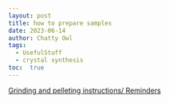 ```yaml
---
layout: post
title: how to prepare samples 
date: 2023-06-14
author: Chatty Owl  
tags: 
  - UsefulStuff 
  - crystal synthesis
toc:  true
---
```



[Grinding and pelleting instructions/ Reminders](/_post_file/Grinding_Pelleting.pdf)
